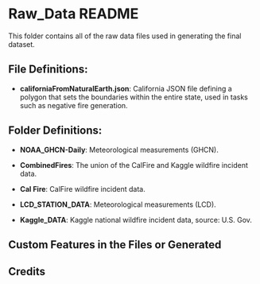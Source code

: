 # Raw_Data README

This folder contains all of the raw data files used in generating the final dataset.

## File Definitions:

- **californiaFromNaturalEarth.json**: California JSON file defining a polygon that sets the boundaries within the entire state, used in tasks such as negative fire generation.


## Folder Definitions:

- **NOAA_GHCN-Daily**: Meteorological measurements (GHCN).

- **CombinedFires**: The union of the CalFire and Kaggle wildfire incident data.

- **Cal Fire**: CalFire wildfire incident data.

- **LCD_STATION_DATA**: Meteorological measurements (LCD).

- **Kaggle_DATA**: Kaggle national wildfire incident data, source: U.S. Gov.


## Custom Features in the Files or Generated


## Credits


